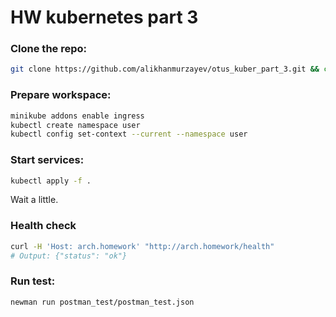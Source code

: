 # HW kubernetes part 3

### Clone the repo:

```bash
git clone https://github.com/alikhanmurzayev/otus_kuber_part_3.git && cd otus_kuber_part_3
```

### Prepare workspace:

```bash
minikube addons enable ingress
kubectl create namespace user
kubectl config set-context --current --namespace user
```

### Start services:

```bash
kubectl apply -f .
```

Wait a little.

### Health check

```bash
curl -H 'Host: arch.homework' "http://arch.homework/health"
# Output: {"status": "ok"}
```

### Run test:

```bash
newman run postman_test/postman_test.json 
```
